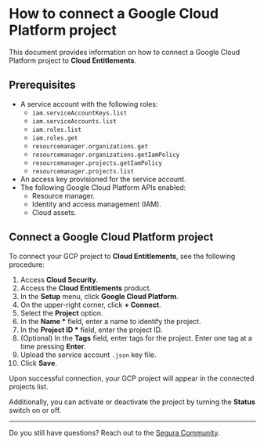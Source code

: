 # How to connect a Google Cloud Platform project

This document provides information on how to connect a Google Cloud Platform project to **Cloud Entitlements**.

## Prerequisites

- A service account with the following roles:  
    - `iam.serviceAccountKeys.list`  
    - `iam.serviceAccounts.list`  
    - `iam.roles.list`  
    - `iam.roles.get`  
    - `resourcemanager.organizations.get`  
    - `resourcemanager.organizations.getIamPolicy`  
    - `resourcemanager.projects.getIamPolicy`  
    - `resourcemanager.projects.list`  
- An access key provisioned for the service account.  
- The following Google Cloud Platform APIs enabled:  
    - Resource manager.  
    - Identity and access management (IAM).  
    - Cloud assets.

## Connect a Google Cloud Platform project

To connect your GCP project to **Cloud Entitlements**, see the following procedure:

1. Access **Cloud Security**.  
2. Access the **Cloud Entitlements** product.  
3. In the **Setup** menu, click **Google Cloud Platform**.  
4. On the upper-right corner, click **\+ Connect**.  
5. Select the **Project** option.  
6. In the **Name \*** field, enter a name to identify the project.  
7. In the **Project ID \*** field, enter the project ID.  
8. (Optional) In the **Tags** field, enter tags for the project. Enter one tag at a time pressing **Enter**.  
9. Upload the service account `.json` key file.  
10. Click **Save**.

Upon successful connection, your GCP project will appear in the connected projects list.

Additionally, you can activate or deactivate the project by turning the **Status** switch on or off.

---
Do you still have questions? Reach out to the [Segura Community](https://community.Segura.io/).